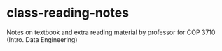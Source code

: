 # class-reading-notes
Notes on textbook and extra reading material by professor for COP 3710 (Intro. Data Engineering)
